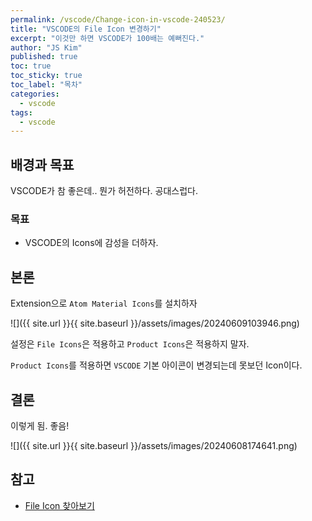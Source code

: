 ```yaml
---
permalink: /vscode/Change-icon-in-vscode-240523/
title: "VSCODE의 File Icon 변경하기"
excerpt: "이것만 하면 VSCODE가 100배는 예뻐진다."
author: "JS Kim"
published: true
toc: true
toc_sticky: true
toc_label: "목차"
categories:
  - vscode
tags:
  - vscode
---
```


## 배경과 목표

 VSCODE가 참 좋은데.. 뭔가 허전하다. 공대스럽다.

### 목표

- VSCODE의 Icons에 감성을 더하자.

## 본론

Extension으로 `Atom Material Icons`를 설치하자

![]({{ site.url }}{{ site.baseurl }}/assets/images/20240609103946.png)

설정은 `File Icons`은 적용하고 `Product Icons`은 적용하지 말자.

`Product Icons`를 적용하면 `VSCODE` 기본 아이콘이 변경되는데 못보던 Icon이다.

## 결론

이렇게 됨. 좋음!

![]({{ site.url }}{{ site.baseurl }}/assets/images/20240608174641.png)

## 참고

- [File Icon 찾아보기](https://github.com/file-icons/atom)